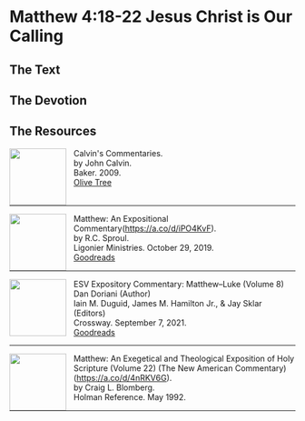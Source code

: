 # Matthew 4:18-22 Jesus Christ is Our Calling

## The Text



## The Devotion




## The Resources

<p style="clear:both;">

<img src="/images/commentary-calvin-set-portrait.jpg" align="left" width="100" style="padding-right: 10px" />Calvin's Commentaries.  
by John Calvin.  
Baker. 2009.  
[Olive Tree](https://www.olivetree.com/store/product.php?productid=17517)

<p style="clear:both;">

---

<img src="/images/commentary-matthew-sproul.jpg" align="left" width="100" style="padding-right: 10px" />Matthew: An Expositional Commentary(https://a.co/d/iPO4KvF).  
by R.C. Sproul.  
Ligonier Ministries. October 29, 2019.  
[Goodreads](https://www.goodreads.com/book/show/14453116-matthew?ac=1&from_search=true&qid=1gLpP1i9jq&rank=1)

<p style="clear:both;">

---

<img src="/images/commentary-esv-expository-set.jpg" align="left" width="100" style="padding-right: 10px" />ESV Expository Commentary: Matthew–Luke (Volume 8)  
Dan Doriani (Author)  
Iain M. Duguid, James M. Hamilton Jr., & Jay Sklar (Editors)  
Crossway. September 7, 2021.  
[Goodreads](https://www.goodreads.com/book/show/50611048-esv-expository-commentary-volume-8?ac=1&from_search=true&qid=KXgplk0Joa&rank=1)

<p style="clear:both;">

---

<img src="/images/commentary-matthew-nac-blomberg.jpg" align="left" width="100" style="padding-right: 10px" />Matthew: An Exegetical and Theological Exposition of Holy Scripture (Volume 22) (The New American Commentary)(https://a.co/d/4nRKV6G).  
by Craig L. Blomberg.  
Holman Reference. May 1992.

<p style="clear:both;">

---
